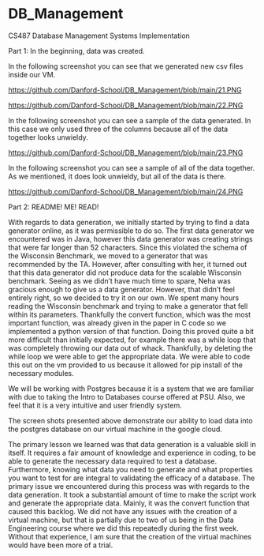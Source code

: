 # DB_Management
CS487 Database Management Systems Implementation 



Part 1: In the beginning, data was created. 

In the following screenshot you can see that we generated new csv files inside our VM. 

https://github.com/Danford-School/DB_Management/blob/main/21.PNG

https://github.com/Danford-School/DB_Management/blob/main/22.PNG

In the following screenshot you can see a sample of the data generated. In this case we only used three of the columns because all of the data together looks unwieldy. 

https://github.com/Danford-School/DB_Management/blob/main/23.PNG

In the following screenshot you can see a sample of all of the data together. As we mentioned, it does look unwieldy, but all of the data is there. 

https://github.com/Danford-School/DB_Management/blob/main/24.PNG


Part 2: README! ME! READ! 

With regards to data generation, we initially started by trying to find a data generator online, as it was permissible to do so. The first data generator we encountered was in Java, however this data generator was creating strings that were far longer than 52 characters. Since this violated the schema of the Wisconsin Benchmark, we moved to a generator that was recommended by the TA. However, after consulting with her, it turned out that this data generator did not produce data for the scalable Wisconsin benchmark. Seeing as we didn’t have much time to spare, Neha was gracious enough to give us a data generator. However, that didn’t feel entirely right, so we decided to try it on our own. We spent many hours reading the Wisconsin benchmark and trying to make a generator that fell within its parameters. Thankfully the convert function, which was the most important function, was already given in the paper in C code so we implemented a python version of that function. Doing this proved quite a bit more difficult than initially expected, for example there was a while loop that was completely throwing our data out of whack. Thankfully, by deleting the while loop we were able to get the appropriate data. We were able to code this out on the vm provided to us because it allowed for pip install of the necessary modules.

We will be working with Postgres because it is a system that we are familiar with due to taking the Intro to Databases course offered at PSU. Also, we feel that it is a very intuitive and user friendly system.

The screen shots presented above demonstrate our ability to load data into the postgres database on our virtual machine in the google cloud.

The primary lesson we learned was that data generation is a valuable skill in itself. It requires a fair amount of knowledge and experience in coding, to be able to generate the necessary data required to test a database. Furthermore, knowing what data you need to generate and what properties you want to test for are integral to validating the efficacy of a database. The primary issue we encountered during this process was with regards to the data generation. It took a substantial amount of time to make the script work and generate the appropriate data. Mainly, it was the convert function that caused this backlog.
We did not have any issues with the creation of a virtual machine, but that is partially due to two of us being in the Data Engineering course where we did this repeatedly during the first week. Without that experience, I am sure that the creation of the virtual machines would have been more of a trial. 

